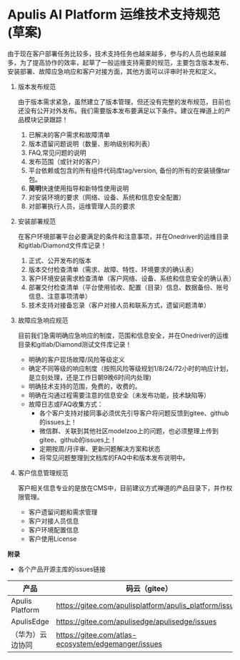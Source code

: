 # Apulis AI Platform 运维技术支持规范(草案)

由于现在客户部署任务比较多，技术支持任务也越来越多，参与的人员也越来越多，为了提高协作的效率，起草了一般运维支持需要的规范，主要包含版本发布、安装部署、故障应急响应和客户对接方面，其他方面可以评审时补充和定义。

1. 版本发布规范

    由于版本需求紧急，虽然建立了版本管理，但还没有完整的发布规范，目前也还没有公开对外发布。我们需要版本发布要满足以下条件。建议在禅道上的产品模块记录跟踪！

    1. 已解决的客户需求和故障清单
    2. 版本遗留问题说明（数量、影响级别和列表）
    3. FAQ,常见问题的说明
    4. 发布范围（或针对的客户）
    5. 平台依赖或包含的所有组件代码库tag/version, 备份的所有的安装镜像tar包。
    6. **简明**快速使用指导和新特性使用说明
    7. 对安装环境的要求（网络、设备、系统和信息安全配置）
    8. 对部署执行人员，运维管理人员的要求


2. 安装部署规范

   在客户环境部署平台必要满足的条件和注意事项，并在Onedriver的运维目录和gitlab/Diamond文件库记录！

    1. 正式、公开发布的版本
    2. 版本交付检查清单（需求、故障、特性、环境要求的确认表）
    3. 客户环境安装需求检查清单（客户网络、设备、系统和信息安全的确认表） 
    4. 部署交付检查清单（平台使用验收、配置（目录）信息、数据备份、账号信息、注意事项清单）
    5. 技术支持对接备忘录（客户对接人员和联系方式，遗留问题清单）

3. 故障应急响应规范

   目前我们急需明确应急响应的制度，范围和信息安全，并在Onedriver的运维目录和gitlab/Diamond测试文件库记录！  

    + 明确的客户现场故障/风险等级定义
    + 确定不同等级的响应制度（按照风险等级规划1/8/24/72小时的响应计划，是立刻处理，还是工作日朝9晚6时间内处理)
    + 明确技术支持的范围，免费的，收费的。
    + 明确在沟通过程需要注意的信息安全（未发布功能，技术缺陷等）
    + 故障日志或FAQ收集方式：
        - 各个客户支持对接同事必须优先引导客户将问题反馈到gitee、github的issues上！
        - 微信群、关联到其他社区modelzoo上的问题，也必须整理上传到gitee、github的issues上！
        - 定期按周/月评审、更新问题解决方案和状态
        - 将常见问题整理到文档库的FAQ中和版本发布说明中。
        
4. 客户信息管理规范

   客户相关信息专业的是放在CMS中，目前建议方式禅道的产品目录下，并作权限管理。   

    + 客户遗留问题和需求管理
    + 客户对接人员信息
    + 客户环境配置信息
    + 客户使用License
    
**附录**

* 各个产品开源主库的issues链接


|产品  |码云（gitee）  |github  |
|---------|---------|---------|
|Apulis Platform     | https://gitee.com/apulisplatform/apulis_platform/issues        | https://github.com/apulis/apulis_platform/issues        |
|ApulisEdge    |  https://gitee.com/apulisedge/apulisedge/issues       |  https://github.com/apulis/apulisedge/issues       |
|（华为）云边协同     |   https://gitee.com/atlas-ecosystem/edgemanger/issues      |   待定      |

